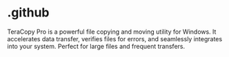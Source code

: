 # .github
TeraCopy Pro is a powerful file copying and moving utility for Windows. It accelerates data transfer, verifies files for errors, and seamlessly integrates into your system. Perfect for large files and frequent transfers.
